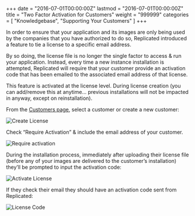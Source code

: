 +++
date = "2016-07-01T00:00:00Z"
lastmod = "2016-07-01T00:00:00Z"
title = "Two Factor Activation for Customers"
weight = "999999"
categories = [ "Knowledgebase", "Supporting Your Customers" ]
+++

In order to ensure that your application and its images are only being used by the companies
that you have authorized to do so, Replicated introduced a feature to tie a license to a
specific email address.

By so doing, the license file is no longer the single factor to access & run your
application. Instead, every time a new instance installation is attempted, Replicated
will require that your customer provide an activation code that has been emailed to
the associated email address of that license.

This feature is activated at the license level. During license creation (you can add/remove
this at anytime... previous installations will not be impacted in anyway, except on
reinstallation).

From the [Customers page](https://vendor.replicated.com/customers), select a customer or
create a new customer:

![Create License](/static/create-customer.png)

Check “Require Activation” & include the email address of your customer.

![Require activation](/static/require-activation.png)

During the installation process, immediately after uploading their license file (before any
of your images are delivered to the customer’s installation) they’ll be prompted to input
the activation code:

![Activate License](/static/activate-license.jpg)

If they check their email they should have an activation code sent from Replicated:

![License Code](/static/license-code.png)
